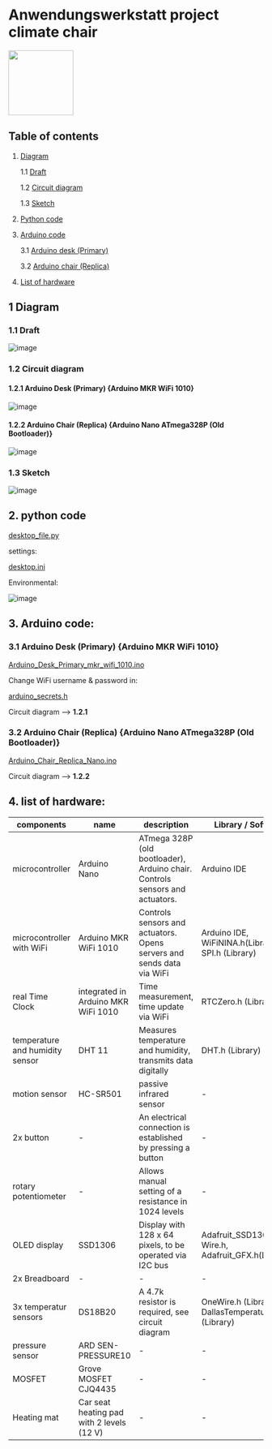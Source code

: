# Anwendungswerkstatt project climate chair 
<img src="https://github.com/hqrrr/arduino_project_anwendungswerkstatt/blob/main/Python/icon/logo_free.png?raw=true" width="128">



## Table of contents
1. [Diagram](#diagram)
    
    1.1 [Draft](#draft)
   
    1.2 [Circuit diagram](#circuit-diagram)

    1.3 [Sketch](#sketch)

2. [Python code](#python-code)

3. [Arduino code](#arduino-code)

    3.1 [Arduino desk (Primary)](#primary)

    3.2 [Arduino chair (Replica)](#replica)
   
4. [List of hardware](#hardware)



## 1 Diagram <a name="diagram"></a>

### 1.1 Draft <a name="draft"></a>

![image](pictures/draft.png)

### 1.2 Circuit diagram <a name="circuit-diagram"></a>

#### 1.2.1 Arduino Desk (Primary) {Arduino MKR WiFi 1010}

![image](pictures/arduino_desk.png)

#### 1.2.2 Arduino Chair (Replica) {Arduino Nano ATmega328P (Old Bootloader)}

![image](pictures/arduino_chair.png)

### 1.3 Sketch <a name="sketch"></a>

![image](pictures/sketch_20012021.png)

## 2. python code <a name="python-code"></a>

[desktop_file.py](/Python/desktop_file.py)

settings:

[desktop.ini](/Python/desktop.ini)

Environmental:

![image](/pictures/Pycharm_environmental_GUI.png)


## 3. Arduino code: <a name="arduino-code"></a>

### 3.1 Arduino Desk (Primary) {Arduino MKR WiFi 1010} <a name="primary"></a>

[Arduino_Desk_Primary_mkr_wifi_1010.ino](/Arduino/Arduino_Desk_Primary_mkr_wifi_1010/Arduino_Desk_Primary_mkr_wifi_1010.ino)

Change WiFi username & password in:

[arduino_secrets.h](/Arduino/Arduino_Desk_Primary_mkr_wifi_1010/arduino_secrets.h)

Circuit diagram --> **1.2.1**

### 3.2 Arduino Chair (Replica) {Arduino Nano ATmega328P (Old Bootloader)} <a name="replica"></a>

[Arduino_Chair_Replica_Nano.ino](/Arduino/Arduino_Chair_Replica_Nano/Arduino_Chair_Replica_Nano.ino)

Circuit diagram --> **1.2.2**

## 4. list of hardware: <a name="hardware"></a>

| components      | name | description | Library / Software |
| ----------- | ----------- | ----------- | ----------- |
| microcontroller | Arduino Nano | ATmega 328P (old bootloader), Arduino chair. Controls sensors and actuators. | Arduino IDE |
| microcontroller with WiFi | Arduino MKR WiFi 1010 | Controls sensors and actuators. Opens servers and sends data via WiFi | Arduino IDE, WiFiNINA.h(Library), SPI.h (Library)  |
| real Time Clock | integrated in Arduino MKR WiFi 1010 | Time measurement, time update via WiFi | RTCZero.h (Library) |
| temperature and humidity sensor | DHT 11 | Measures temperature and humidity, transmits data digitally | DHT.h (Library) |
| motion sensor | HC-SR501 | passive infrared sensor | - |
| 2x button | - | An electrical connection is established by pressing a button | - |
| rotary potentiometer | - | Allows manual setting of a resistance in 1024 levels | - |
| OLED display  | SSD1306  | Display with 128 x 64 pixels, to be operated via I2C bus | Adafruit_SSD1306.h, Wire.h, Adafruit_GFX.h(Libraries)  |
| 2x Breadboard | - | - | - |
| 3x temperatur sensors | DS18B20 | A 4.7k resistor is required, see circuit diagram | OneWire.h (Library), DallasTemperature.h (Library) |
| pressure sensor | ARD SEN-PRESSURE10 | - | - |
| MOSFET | Grove MOSFET CJQ4435 | - | - |
| Heating mat | Car seat heating pad with 2 levels (12 V) | - | - |


